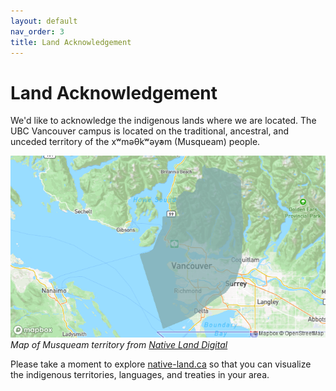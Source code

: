 ```yaml
---
layout: default
nav_order: 3
title: Land Acknowledgement 
---
```

# Land Acknowledgement

We'd like to acknowledge the indigenous lands where we are located. The UBC Vancouver campus is located on the traditional, ancestral, and unceded territory of the xʷməθkʷəy̓əm (Musqueam) people.

<img src="figures/musqueam-map.png"/><br/>
*Map of Musqueam territory from [Native Land Digital](https://native-land.ca/maps/territories/x%CA%B7m%C9%99%CE%B8k%CA%B7%C9%99y%C9%99m/)*


Please take a moment to explore [native-land.ca](https://native-land.ca/) so that you can visualize the indigenous territories, languages, and treaties in your area.
